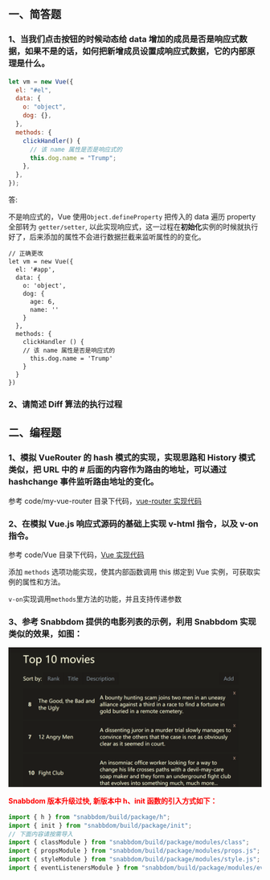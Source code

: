 ## 一、简答题

### 1、当我们点击按钮的时候动态给 data 增加的成员是否是响应式数据，如果不是的话，如何把新增成员设置成响应式数据，它的内部原理是什么。

```js
let vm = new Vue({
  el: "#el",
  data: {
    o: "object",
    dog: {},
  },
  methods: {
    clickHandler() {
      // 该 name 属性是否是响应式的
      this.dog.name = "Trump";
    },
  },
});
```

答:

不是响应式的，Vue 使用`Object.defineProperty` 把传入的 data 遍历 property 全部转为 `getter/setter`, 以此实现响应式，这一过程在**初始化**实例的时候就执行好了，后来添加的属性不会进行数据拦截来监听属性的的变化。

```
// 正确更改
let vm = new Vue({
  el: '#app',
  data: {
    o: 'object',
    dog: {
      age: 6,
      name: ''
    }
  },
  methods: {
    clickHandler () {
    // 该 name 属性是否是响应式的
      this.dog.name = 'Trump'
    }
  }
})
```

### 2、请简述 Diff 算法的执行过程

## 二、编程题

### 1、模拟 VueRouter 的 hash 模式的实现，实现思路和 History 模式类似，把 URL 中的 # 后面的内容作为路由的地址，可以通过 hashchange 事件监听路由地址的变化。

参考 code/my-vue-router 目录下代码，[vue-router 实现代码](https://github.com/licop/What_is_FE/blob/master/examples/vue-router/06-my-vue-router/src/vuerouter/index.js)

### 2、在模拟 Vue.js 响应式源码的基础上实现 v-html 指令，以及 v-on 指令。

参考 code/Vue 目录下代码，[Vue 实现代码](https://github.com/licop/lagou-task/tree/master/part3/fed-e-task-03-01/code/Vue)

添加 `methods` 选项功能实现，使其内部函数调用 this 绑定到 Vue 实例，可获取实例的属性和方法。

`v-on`实现调用`methods`里方法的功能，并且支持传递参数

### 3、参考 Snabbdom 提供的电影列表的示例，利用 Snabbdom 实现类似的效果，如图：

<img src="images/Ciqc1F7zUZ-AWP5NAAN0Z_t_hDY449.png" alt="Ciqc1F7zUZ-AWP5NAAN0Z_t_hDY449" style="zoom:50%;" />

<b style="color:red">Snabbdom 版本升级过快, 新版本中 h、init 函数的引入方式如下：</b>

```js
import { h } from "snabbdom/build/package/h";
import { init } from "snabbdom/build/package/init";
// 下面内容请按需导入
import { classModule } from "snabbdom/build/package/modules/class";
import { propsModule } from "snabbdom/build/package/modules/props.js";
import { styleModule } from "snabbdom/build/package/modules/style.js";
import { eventListenersModule } from "snabbdom/build/package/modules/eventlisteners.js";
```
